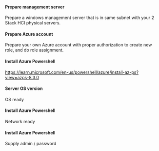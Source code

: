 
#### Prepare management server 

Prepare a windows management server that is in same subnet with your 2 Stack HCI physical servers.

#### Prepare Azure account 

Prepare your own Azure account with proper authorization to create new role, and do role assignment.


#### Install Azure Powershell

https://learn.microsoft.com/en-us/powershell/azure/install-az-ps?view=azps-8.3.0


#### Server OS version 

OS ready

#### Install Azure Powershell

Network ready 

#### Install Azure Powershell

Supply admin / password

